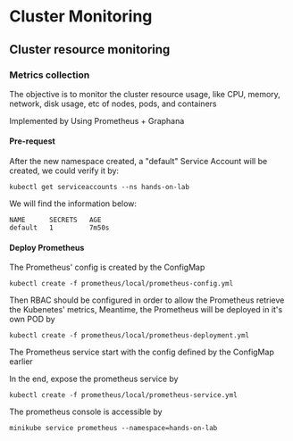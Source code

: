 # Cluster Monitoring

## Cluster resource monitoring

### Metrics collection

The objective is to monitor the cluster resource usage, like CPU, memory, network, disk usage, etc of nodes, pods, and containers

Implemented by Using Prometheus + Graphana

#### Pre-request 

After the new namespace created, a "default" Service Account will be created, we could verify it by:

```
kubectl get serviceaccounts --ns hands-on-lab
```

We will find the information below:
```
NAME      SECRETS   AGE
default   1         7m50s
```

#### Deploy Prometheus

The Prometheus' config is created by the ConfigMap 

```
kubectl create -f prometheus/local/prometheus-config.yml
```

Then RBAC should be configured in order to allow the Prometheus retrieve the Kubenetes' metrics,
Meantime, the Prometheus will be deployed in it's own POD by

```
kubectl create -f prometheus/local/prometheus-deployment.yml
```
The Prometheus service start with the config defined by the ConfigMap earlier

In the end, expose the prometheus service by

```
kubectl create -f prometheus/local/prometheus-service.yml
``` 

The prometheus console is accessible by

```
minikube service prometheus --namespace=hands-on-lab
```
